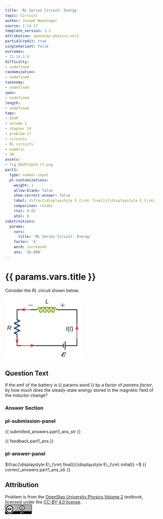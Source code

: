 ```yaml
---
title: 'RL Series Circuit: Energy'
topic: Circuits
author: Joseph Wandinger
source: 2.14.17
template_version: 1.3
attribution: openstax-physics-vol2
partialCredit: true
singleVariant: false
outcomes:
- 21.14.3.0
difficulty:
- undefined
randomization:
- undefined
taxonomy:
- undefined
span:
- undefined
length:
- undefined
tags:
- OSUP
- volume 2
- chapter 14
- problem 17
- circuits
- RL circuits
- numeric
- JW
assets:
- fig_OSUPv2p14_17.png
part1:
  type: number-input
  pl-customizations:
    weight: 1
    allow-blank: false
    show-correct-answer: false
    label: $\frac{\displaystyle E_{\rm\ final}}{\displaystyle E_{\rm\ initial}} =$
    comparison: relabs
    rtol: 0.03
    atol: 0
substitutions:
  params:
    vars:
      title: 'RL Series Circuit: Energy'
    factor: '4'
    word: increased
    ans: '16.000'
---
```

# {{ params.vars.title }}
Consider the $RL$ circuit shown below.

<img src="fig_OSUPv2p14_17.png" width=250>

## Question Text

If the emf of the battery is {{ params.word }} by a factor of ${{ params.factor }}$, by how much does the steady-state energy stored in the magnetic field of the inductor change?

### Answer Section

### pl-submission-panel

{{ submitted_answers.part1_ans_str }}

{{ feedback.part1_ans }}

### pl-answer-panel

$\frac{\displaystyle E\_{\rm\ final}}{\displaystyle E\_{\rm\ initial}} =$ {{ correct_answers.part1_ans_str }}

## Attribution

Problem is from the [OpenStax University Physics Volume 2](https://openstax.org/details/books/university-physics-volume-2) textbook, licensed under the [CC-BY 4.0 license](https://creativecommons.org/licenses/by/4.0/).<br>![Image representing the Creative Commons 4.0 BY license.](https://raw.githubusercontent.com/firasm/bits/master/by.png)